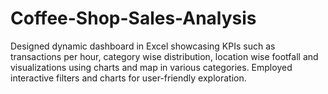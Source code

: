 # Coffee-Shop-Sales-Analysis
Designed dynamic dashboard in Excel showcasing KPIs such as transactions per hour, category wise distribution, location wise footfall and visualizations using charts and map in various categories. Employed interactive filters and charts for user-friendly exploration.
